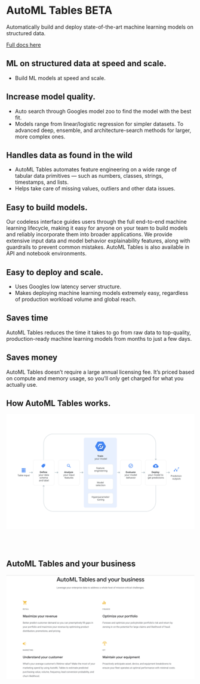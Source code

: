 # AutoML Tables BETA
Automatically build and deploy state-of-the-art machine learning models on structured data.

[Full docs here](https://cloud.google.com/automl-tables/)

## ML on structured data at speed and scale.
* Build ML models at speed and scale.

## Increase model quality.
* Auto search through Googles model zoo to find the model with the best fit.
* Models range from linear/logistic regression for simpler datasets. To advanced deep, ensemble, and architecture-search methods for larger, more complex ones.

## Handles data as found in the wild
* AutoML Tables automates feature engineering on a wide range of tabular data primitives — such as numbers, classes, strings, timestamps, and lists.
* Helps take care of missing values, outliers and other data issues.

## Easy to build models.
Our codeless interface guides users through the full end-to-end machine learning lifecycle, making it easy for anyone on your team to build models and reliably incorporate them into broader applications. We provide extensive input data and model behavior explainability features, along with guardrails to prevent common mistakes. AutoML Tables is also available in API and notebook environments.

## Easy to deploy and scale.
* Uses Googles low latency server structure.
* Makes deploying machine learning models extremely easy, regardless of production workload volume and global reach.

## Saves time
AutoML Tables reduces the time it takes to go from raw data to top-quality, production-ready machine learning models from months to just a few days.

## Saves money
AutoML Tables doesn’t require a large annual licensing fee. It’s priced based on compute and memory usage, so you’ll only get charged for what you actually use.


## How AutoML Tables works.
<img src="../../../recources/how-automl-tables-works.svg">


<br><br>

## AutoML Tables and your business
<img src="../../../recources/auto-ml-tables-and-business.png">